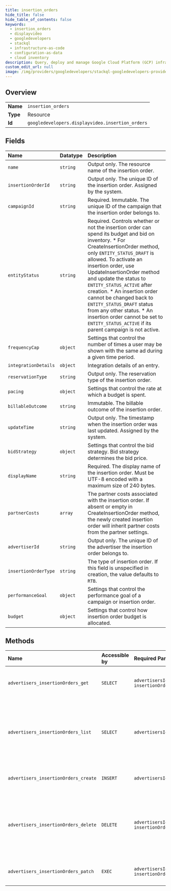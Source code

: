```yaml
---
title: insertion_orders
hide_title: false
hide_table_of_contents: false
keywords:
  - insertion_orders
  - displayvideo
  - googledevelopers    
  - stackql
  - infrastructure-as-code
  - configuration-as-data
  - cloud inventory
description: Query, deploy and manage Google Cloud Platform (GCP) infrastructure and resources using SQL
custom_edit_url: null
image: /img/providers/googledevelopers/stackql-googledevelopers-provider-featured-image.png
---
```

  
    

## Overview
<table><tbody>
<tr><td><b>Name</b></td><td><code>insertion_orders</code></td></tr>
<tr><td><b>Type</b></td><td>Resource</td></tr>
<tr><td><b>Id</b></td><td><code>googledevelopers.displayvideo.insertion_orders</code></td></tr>
</tbody></table>

## Fields
| Name | Datatype | Description |
|:-----|:---------|:------------|
| `name` | `string` | Output only. The resource name of the insertion order. |
| `insertionOrderId` | `string` | Output only. The unique ID of the insertion order. Assigned by the system. |
| `campaignId` | `string` | Required. Immutable. The unique ID of the campaign that the insertion order belongs to. |
| `entityStatus` | `string` | Required. Controls whether or not the insertion order can spend its budget and bid on inventory. * For CreateInsertionOrder method, only `ENTITY_STATUS_DRAFT` is allowed. To activate an insertion order, use UpdateInsertionOrder method and update the status to `ENTITY_STATUS_ACTIVE` after creation. * An insertion order cannot be changed back to `ENTITY_STATUS_DRAFT` status from any other status. * An insertion order cannot be set to `ENTITY_STATUS_ACTIVE` if its parent campaign is not active. |
| `frequencyCap` | `object` | Settings that control the number of times a user may be shown with the same ad during a given time period. |
| `integrationDetails` | `object` | Integration details of an entry. |
| `reservationType` | `string` | Output only. The reservation type of the insertion order. |
| `pacing` | `object` | Settings that control the rate at which a budget is spent. |
| `billableOutcome` | `string` | Immutable. The billable outcome of the insertion order. |
| `updateTime` | `string` | Output only. The timestamp when the insertion order was last updated. Assigned by the system. |
| `bidStrategy` | `object` | Settings that control the bid strategy. Bid strategy determines the bid price. |
| `displayName` | `string` | Required. The display name of the insertion order. Must be UTF-8 encoded with a maximum size of 240 bytes. |
| `partnerCosts` | `array` | The partner costs associated with the insertion order. If absent or empty in CreateInsertionOrder method, the newly created insertion order will inherit partner costs from the partner settings. |
| `advertiserId` | `string` | Output only. The unique ID of the advertiser the insertion order belongs to. |
| `insertionOrderType` | `string` | The type of insertion order. If this field is unspecified in creation, the value defaults to `RTB`. |
| `performanceGoal` | `object` | Settings that control the performance goal of a campaign or insertion order. |
| `budget` | `object` | Settings that control how insertion order budget is allocated. |
## Methods
| Name | Accessible by | Required Params | Description |
|:-----|:--------------|:----------------|:------------|
| `advertisers_insertionOrders_get` | `SELECT` | `advertisersId, insertionOrdersId` | Gets an insertion order. Returns error code `NOT_FOUND` if the insertion order does not exist. |
| `advertisers_insertionOrders_list` | `SELECT` | `advertisersId` | Lists insertion orders in an advertiser. The order is defined by the order_by parameter. If a filter by entity_status is not specified, insertion orders with `ENTITY_STATUS_ARCHIVED` will not be included in the results. |
| `advertisers_insertionOrders_create` | `INSERT` | `advertisersId` | Creates a new insertion order. Returns the newly created insertion order if successful. |
| `advertisers_insertionOrders_delete` | `DELETE` | `advertisersId, insertionOrdersId` | Deletes an insertion order. Returns error code `NOT_FOUND` if the insertion order does not exist. The insertion order should be archived first, i.e. set entity_status to `ENTITY_STATUS_ARCHIVED`, to be able to delete it. |
| `advertisers_insertionOrders_patch` | `EXEC` | `advertisersId, insertionOrdersId` | Updates an existing insertion order. Returns the updated insertion order if successful. |
